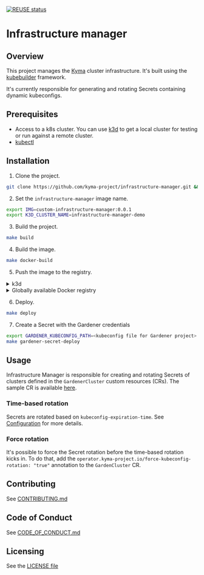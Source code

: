 [![REUSE status](https://api.reuse.software/badge/github.com/kyma-project/infrastructure-manager)](https://api.reuse.software/info/github.com/kyma-project/infrastructure-manager)

# Infrastructure manager

## Overview

This project manages the [Kyma](https://kyma-project.io/#/) cluster infrastructure. It's built using the [kubebuilder](https://github.com/kubernetes-sigs/kubebuilder) framework.

It's currently responsible for generating and rotating Secrets containing dynamic kubeconfigs.

## Prerequisites

- Access to a k8s cluster. You can use [k3d](https://k3d.io) to get a local cluster for testing or run against a remote cluster.
- [kubectl](https://kubernetes.io/docs/tasks/tools/)

## Installation

1. Clone the project.

```bash
git clone https://github.com/kyma-project/infrastructure-manager.git && cd infrastructure-manager/
```

2. Set the `infrastructure-manager` image name.

```bash
export IMG=custom-infrastructure-manager:0.0.1
export K3D_CLUSTER_NAME=infrastructure-manager-demo
```

3. Build the project.

```bash
make build
```

4. Build the image.

```bash
make docker-build
```

5. Push the image to the registry.

<div tabs name="Push image" group="infrastructure-manager-installation">
  <details>
  <summary label="k3d">
  k3d
  </summary>


   ```bash
   k3d cluster create $K3D_CLUSTER_NAME
   k3d image import $IMG -c $K3D_CLUSTER_NAME
   ```
  </details>
  <details>
  <summary label="Docker registry">
  Globally available Docker registry
  </summary>

   ```bash
   make docker-push
   ```

  </details>
</div>

6. Deploy.

```bash
make deploy
```
7. Create a Secret with the Gardener credentials

```bash
export GARDENER_KUBECONFIG_PATH=<kubeconfig file for Gardener project> 
make gardener-secret-deploy
```

## Usage
Infrastructure Manager is responsible for creating and rotating Secrets of clusters defined in the `GardenerCluster` custom resources (CRs). The sample CR is available [here](config/samples/infrastructuremanager_v1_gardenercluster.yaml).   

### Time-based rotation
Secrets are rotated based on `kubeconfig-expiration-time`. See [Configuration](docs/README.md#configuration) for more details.

### Force rotation
It's possible to force the Secret rotation before the time-based rotation kicks in. To do that, add the `operator.kyma-project.io/force-kubeconfig-rotation: "true"` annotation to the `GardenCluster` CR.

## Contributing
<!--- mandatory section - do not change this! --->

See [CONTRIBUTING.md](CONTRIBUTING.md)

## Code of Conduct
<!--- mandatory section - do not change this! --->

See [CODE_OF_CONDUCT.md](CODE_OF_CONDUCT.md)

## Licensing
<!--- mandatory section - do not change this! --->

See the [LICENSE file](./LICENSE)
